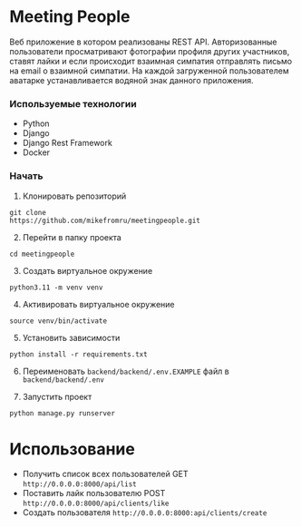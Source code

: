 # Meeting People
Веб приложение в котором реализованы REST API. Авторизованные пользователи просматривают фотографии профиля других участников, ставят лайки и если происходит взаимная симпатия отправлять письмо на email о взаимной симпатии. На каждой загруженной  пользователем аватарке устанавливается водяной знак данного приложения.
### Используемые технологии
- Python
- Django
- Django Rest Framework
- Docker

### Начать
1. Клонировать репозиторий
```
git clone 
https://github.com/mikefromru/meetingpeople.git
```
2. Перейти в папку проекта
```
cd meetingpeople
```
3. Создать виртуальное окружение
```
python3.11 -m venv venv
```
4. Активировать виртуальное окружение
```
source venv/bin/activate
```
5. Установить зависимости
```
python install -r requirements.txt
```
6. Переименовать `backend/backend/.env.EXAMPLE` файл в `backend/backend/.env`

7. Запустить проект
```
python manage.py runserver
```
# Использование
- Получить список всех пользователей GET `http://0.0.0.0:8000/api/list`
- Поставить лайк пользователю POST `http://0.0.0.0:8000/api/clients/like`
- Создать пользователя `http://0.0.0.0:8000:api/clients/create` 

